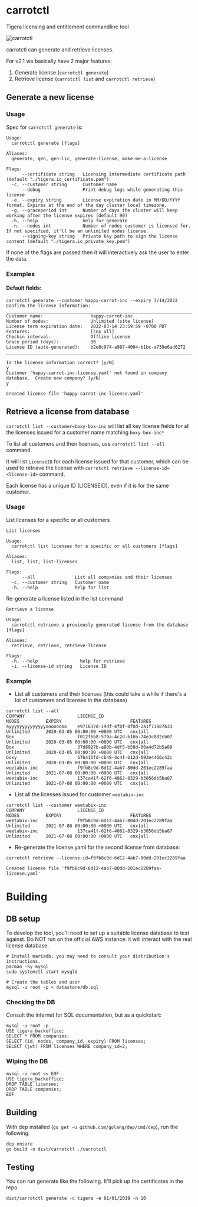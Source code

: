 # carrotctl

Tigera licensing and entitlement commandline tool

![carrotctl](./carrabbit.jpg) <!-- .element height="20%" width="20%" -->


carrotctl can generate and retrieve licenses.

For v2.1 we basically have 2 major features:

1. Generate license (`carrotctl generate`)
2. Retrieve license (`carrotctl list` and `carrotctl retrieve`)

## Generate a new license

### Usage

Spec for `carrotctl generate` is:

```
Usage:
  carrotctl generate [flags]

Aliases:
  generate, gen, gen-lic, generate-license, make-me-a-license

Flags:
      --certificate string   Licensing intermediate certificate path (default "./tigera.io_certificate.pem")
  -c, --customer string      Customer name
      --debug                Print debug logs while generating this license
  -e, --expiry string        License expiration date in MM/DD/YYYY format. Expires at the end of the day cluster local timezone.
  -g, --graceperiod int      Number of days the cluster will keep working after the license expires (default 90)
  -h, --help                 help for generate
  -n, --nodes int            Number of nodes customer is licensed for. If not specified, it'll be an unlimited nodes license.
      --signing-key string   Private key path to sign the license content (default "./tigera.io_private_key.pem")
```

If none of the flags are passed then it will interactively ask the user to enter the data.

### Examples

#### Default fields:

```
carrotctl generate --customer happy-carrot-inc --expiry 3/14/2022
Confirm the license information:
_________________________________________________________________________
Customer name:                  happy-carrot-inc
Number of nodes:                Unlimited (site license)
License term expiration date:   2022-03-14 23:59:59 -0700 PDT
Features:                       [cnx all]
Checkin interval:               Offline license
Grace period (days):            90
License ID (auto-generated):    b2e8c974-a987-4004-b1bc-a739e6ad6272
________________________________________________________________________

Is the license information correct? [y/N]
y
Customer 'happy-carrot-inc-license.yaml' not found in company database.  Create new company? [y/N]
y

Created license file 'happy-carrot-inc-license.yaml'
```


## Retrieve a license from database

`carrotctl list --customer=boxy-box-inc` will list all key license fields for all the licenses issued for a customer name matching `boxy-box-inc*`

To list all customers and their licenses, use `carrotctl list --all` command.

It will list `LicenseID` for each license issued for that customer, which can be used to retrieve the
license with `carrotctl retrieve --license-id=<license-id>` command.

Each license has a unique ID (LICENSEID), even if it is for the same customer.

### Usage

List licenses for a specific or all customers

```
List licenses

Usage:
  carrotctl list licenses for a specific or all customers [flags]

Aliases:
  list, list, list-licenses

Flags:
      --all               List all companies and their licenses
  -c, --customer string   Customer name
  -h, --help              help for list
```

Re-generate a license listed in the list command

```
Retrieve a license

Usage:
  carrotctl retrieve a previously generated license from the database [flags]

Aliases:
  retrieve, retrieve, retrieve-license

Flags:
  -h, --help                help for retrieve
  -i, --license-id string   License ID
```


### Example

- List all customers and their licenses (this could take a while if there's a lot of customers and licenses in the database)

```
carrotctl list --all
COMPANY                    LICENSE_ID                                 NODES          EXPIRY                          FEATURES
ayyyyyyyyyyyyyyoooooooo    e971637d-19df-4f0f-8f8d-2a1f73887b33       Unlimited      2020-03-05 00:00:00 +0000 UTC   cnx|all
Box                        f012f6b8-579a-4c2d-b16b-74e3c882cb07       Unlimited      2020-03-05 00:00:00 +0000 UTC   cnx|all
Box                        37d8927b-a90b-4df5-b59d-00a4d72b5a89       Unlimited      2020-03-05 00:00:00 +0000 UTC   cnx|all
boxy                       57b415fd-cb48-4c4f-b12d-693e4466c42c       Unlimited      2020-03-05 00:00:00 +0000 UTC   cnx|all
weetabix-inc               f9fb8c9d-6d12-4ab7-80dd-201ec2289faa       Unlimited      2021-07-08 00:00:00 +0000 UTC   cnx|all
weetabix-inc               137ca41f-62f6-4862-8329-b3056db5ba87       Unlimited      2021-07-08 00:00:00 +0000 UTC   cnx|all
```


- List all the licenses issued for customer `weetabix-inc`

```
carrotctl list --customer weetabix-inc
COMPANY                    LICENSE_ID                                 NODES          EXPIRY                          FEATURES
weetabix-inc               f9fb8c9d-6d12-4ab7-80dd-201ec2289faa       Unlimited      2021-07-08 00:00:00 +0000 UTC   cnx|all
weetabix-inc               137ca41f-62f6-4862-8329-b3056db5ba87       Unlimited      2021-07-08 00:00:00 +0000 UTC   cnx|all

```

- Re-generate the license.yaml for the second license from database:

```
carrotctl retrieve --license-id=f9fb8c9d-6d12-4ab7-80dd-201ec2289faa

Created license file 'f9fb8c9d-6d12-4ab7-80dd-201ec2289faa-license.yaml'
```

# Building

## DB setup

To develop the tool, you'll need to set up a suitable license database to test against.
Do NOT run on the official AWS instance: it will interact with the real license database.

```
# Install mariadb; you may need to consult your distribution's instructions.
pacman -Sy mysql
sudo systemctl start mysqld

# Create the tables and user
mysql -u root -p < datastore/db.sql
```

### Checking the DB

Consult the internet for SQL documentation, but as a quickstart:

```
mysql -u root -p
USE tigera_backoffice;
SELECT * FROM companies;
SELECT (id, nodes, company_id, expiry) FROM licenses;
SELECT (jwt) FROM licenses WHERE company_id=2;
```

### Wiping the DB
```
mysql -u root << EOF
USE tigera_backoffice;
DROP TABLE licenses;
DROP TABLE companies;
EOF
```

## Building

With dep installed (`go get -u github.com/golang/dep/cmd/dep`), run the following.

```
dep ensure
go build -o dist/carrotctl ./carrotctl
```

## Testing

You can run generate like the following.  It'll pick up the certificates in the repo.
```
dist/carrotctl generate -c tigera -e 01/01/2019 -n 10
```
